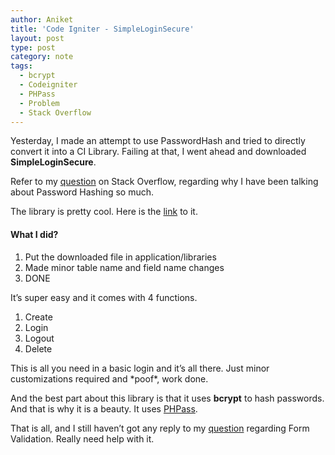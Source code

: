 ```yaml
---
author: Aniket
title: 'Code Igniter - SimpleLoginSecure'
layout: post
type: post
category: note
tags:
  - bcrypt
  - Codeigniter
  - PHPass
  - Problem
  - Stack Overflow
---
```

Yesterday, I made an attempt to use PasswordHash and tried to directly convert it into a CI Library. Failing at that, I went ahead and downloaded **SimpleLoginSecure**.

Refer to my [question][1] on Stack Overflow, regarding why I have been talking about Password Hashing so much.

The library is pretty cool. Here is the [link][2] to it.

#### What I did?

1.  Put the downloaded file in application/libraries
2.  Made minor table name and field name changes
3.  DONE

It’s super easy and it comes with 4 functions.

1.  Create
2.  Login
3.  Logout
4.  Delete

This is all you need in a basic login and it’s all there. Just minor customizations required and \*poof\*, work done.

And the best part about this library is that it uses **bcrypt** to hash passwords. And that is why it is a beauty. It uses [PHPass][3].

That is all, and I still haven’t got any reply to my [question][4] regarding Form Validation. Really need help with it.

 [1]: http://stackoverflow.com/questions/7072968/passwordhash-not-working-with-codeigniter-solved "Question on Stack Overflow"
 [2]: http://codeigniter.com/wiki/File:SimpleLoginSecure-1.0.1.zip/ "SimpleLoginSecure"
 [3]: http://www.openwall.com/phpass/ "PHPass"
 [4]: http://stackoverflow.com/questions/7006552/form-validation-not-working-in-code-igniter "Form Validation - Stack Overflow"